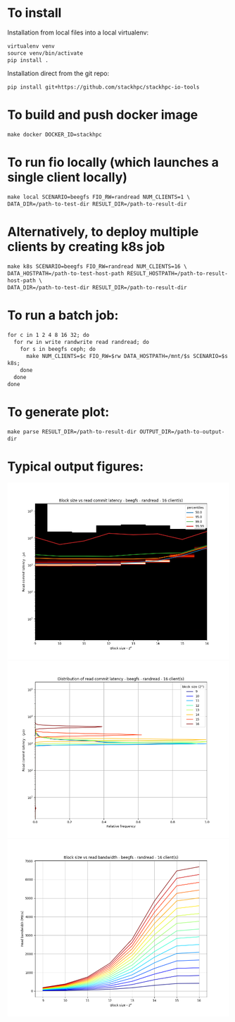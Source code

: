 # To install

Installation from local files into a local virtualenv:

    virtualenv venv
    source venv/bin/activate
    pip install .

Installation direct from the git repo:

    pip install git+https://github.com/stackhpc/stackhpc-io-tools

# To build and push docker image

    make docker DOCKER_ID=stackhpc

# To run fio locally (which launches a single client locally)

    make local SCENARIO=beegfs FIO_RW=randread NUM_CLIENTS=1 \
    DATA_DIR=/path-to-test-dir RESULT_DIR=/path-to-result-dir

# Alternatively, to deploy multiple clients by creating k8s job

    make k8s SCENARIO=beegfs FIO_RW=randread NUM_CLIENTS=16 \
    DATA_HOSTPATH=/path-to-test-host-path RESULT_HOSTPATH=/path-to-result-host-path \
    DATA_DIR=/path-to-test-dir RESULT_DIR=/path-to-result-dir

# To run a batch job:

    for c in 1 2 4 8 16 32; do
      for rw in write randwrite read randread; do
        for s in beegfs ceph; do
          make NUM_CLIENTS=$c FIO_RW=$rw DATA_HOSTPATH=/mnt/$s SCENARIO=$s k8s;
        done
      done
    done

# To generate plot:

    make parse RESULT_DIR=/path-to-result-dir OUTPUT_DIR=/path-to-output-dir

# Typical output figures:

![Blocksize vs commit latency](example/blocksize-vs-commit-latency.png)
![Commit latency frequency distribution](example/commit-latency-freq-dist.png)
![Stacked blocksize vs read bandwidth](example/stacked-blocksize-vs-bandwidth.png)

